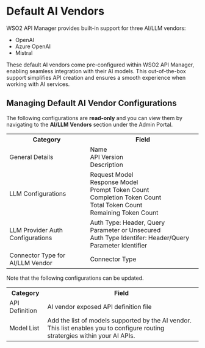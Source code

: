 # Default AI Vendors

WSO2 API Manager provides built-in support for three AI/LLM vendors:

- OpenAI
- Azure OpenAI
- Mistral

These default AI vendors come pre-configured within WSO2 API Manager, enabling seamless integration with their AI models. This out-of-the-box support simplifies API creation and ensures a smooth experience when working with AI services.

## Managing Default AI Vendor Configurations

The following configurations are **read-only** and you can view them by navigating to the **AI/LLM Vendors** section under the Admin Portal.

<table>
    <tr>
        <th>Category</th>
        <th>Field</th>
    </tr>
    <tr>
        <td>General Details</td>
        <td>
            Name</br>
            API Version</br>
            Description</br>
        </td>
    </tr>
    <tr>
        <td>LLM Configurations</td>
        <td>
            Request Model</br>
            Response Model</br>
            Prompt Token Count</br>
            Completion Token Count</br>
            Total Token Count</br>
            Remaining Token Count</br>
        </td>
    </tr>
    <tr>
        <td>LLM Provider Auth Configurations</td>
        <td>
            Auth Type: Header, Query Parameter or Unsecured</br>
            Auth Type Identifer: Header/Query Parameter Identifier</br>
        </td>
    </tr>
    <tr>
        <td>Connector Type for AI/LLM Vendor</td>
        <td>
            Connector Type
        </td>
    </tr>
</table>

Note that the following configurations can be updated.

<table>
    <tr>
        <th>Category</th>
        <th>Field</th>
    </tr>
    <tr>
        <td>API Definition</td>
        <td>AI vendor exposed API definition file</td>
    </tr>
    <tr>
        <td>Model List</td>
        <td>Add the list of models supported by the AI vendor. This list enables you to configure routing stratergies within your AI APIs.</td>
    </tr>
</table>
